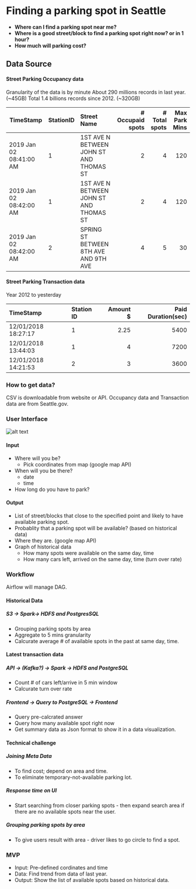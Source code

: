 # Finding a parking spot in Seattle

* **Where can I find a parking spot near me?**
* **Where is a good street/block to find a parking spot right now? or in 1 hour?**
* **How much will parking cost?**

## Data Source

#### Street Parking Occupancy data 
Granularity of the data is by minute
About 290 millions records in last year. (~45GB)
Total 1.4 billions records since 2012. (~320GB)

| TimeStamp        | StationID | Street Name |  # Occupaid spots           | # Total spots  | Max Park Mins
| ------------- |:-------------|:-----| -----:| -----:| -----:|
| 2019 Jan 02 08:41:00 AM      | 1 | 1ST AVE N BETWEEN JOHN ST AND THOMAS ST | 2 | 4 | 120
| 2019 Jan 02 08:42:00 AM      | 1 | 1ST AVE N BETWEEN JOHN ST AND THOMAS ST | 2 | 4 | 120
| 2019 Jan 02 08:42:00 AM      | 2 | SPRING ST BETWEEN 8TH AVE AND 9TH AVE | 4 | 5 | 30

#### Street Parking Transaction data
Year 2012 to yesterday 

| TimeStamp | Station ID | Amount $ | Paid Duration(sec)
|:----------|:---------------|---------:|--------------:|
| 12/01/2018 18:27:17 | 1 | 2.25 | 5400
| 12/01/2018 13:44:03 | 1 | 4 | 7200
| 12/01/2018 14:21:53 | 2 | 3 | 3600


### How to get data?
CSV is downloadable from website or API.
Occupancy data and Transaction data are from Seattle.gov.

### User Interface

![alt text](baramuyu/insight_data_engineering_projects/blob/master/images/interface.jpg "UI")

#### Input
* Where will you be?
  * Pick coordinates from map (google map API) 
* When will you be there? 
  * date
  * time
* How long do you have to park?

#### Output
* List of street/blocks that close to the specified point and likely to have available parking spot.
* Probablity that a parking spot will be available? (based on historical data)
* Where they are. (google map API)
* Graph of historical data 
  * How many spots were available on the same day, time
  * How many cars left, arrived on the same day, time (turn over rate)


### Workflow
Airflow will manage DAG.
#### Historical Data

##### S3 -> Spark-> HDFS and PostgresSQL 
* Grouping parking spots by area
* Aggregate to 5 mins granularity
* Calcurate average # of available spots in the past at same day, time.

#### Latest transaction data
##### API -> (Kafka?) -> Spark -> HDFS and PostgreSQL
* Count # of cars left/arrive in 5 min window
* Calcurate turn over rate

##### Frontend -> Query to PostgreSQL -> Frontend
* Query pre-calcrated answer
* Query how many available spot right now
* Get summary data as Json format to show it in a data visualization.

#### Technical challenge 

##### Joining Meta Data
* To find cost; depend on area and time. 
* To eliminate temporary-not-available parking lot.

##### Response time on UI
* Start searching from closer parking spots - then expand search area if there are no available spots near the user.

##### Grouping parking spots by area
* To give users result with area - driver likes to go circle to find a spot.


### MVP
* Input: Pre-defined cordinates and time
* Data: Find trend from data of last year.
* Output: Show the list of available spots based on historical data.



